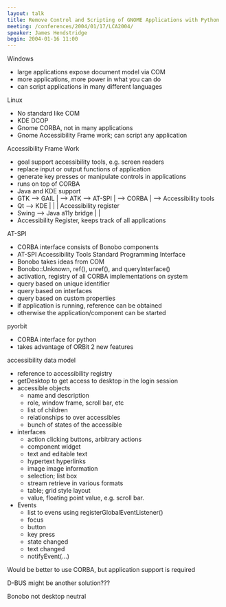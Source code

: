 ```yaml
---
layout: talk
title: Remove Control and Scripting of GNOME Applications with Python
meeting: /conferences/2004/01/17/LCA2004/
speaker: James Hendstridge
begin: 2004-01-16 11:00
---
```

Windows

* large applications expose document model via COM
* more applications, more power in what you can do
* can script applications in many different languages

Linux

* No standard like COM
* KDE DCOP
* Gnome CORBA, not in many applications
* Gnome Accessibility Frame work; can script any application

Accessibility Frame Work

* goal support accessibility tools, e.g. screen readers
* replace input or output functions of application
* generate key presses or manipulate controls in applications
* runs on top of CORBA
* Java and KDE support
* GTK --> GAIL | --> ATK --> AT-SPI   | --> CORBA | --> Accessibility tools
* Qt  --> KDE  |                      |           |    Accessibility register
* Swing          --> Java a11y bridge |           |
* Accessibility Register, keeps track of all applications

AT-SPI

* CORBA interface consists of Bonobo components
* AT-SPI Accessibility Tools Standard Programming Interface
* Bonobo takes ideas from COM
* Bonobo::Unknown, ref(), unref(), and queryInterface()
* activation, registry of all CORBA implementations on system
* query based on unique identifier
* query based on interfaces
* query based on custom properties
* if application is running, reference can be obtained
* otherwise the application/component can be started

pyorbit

* CORBA interface for python
* takes advantage of ORBit 2 new features

accessibility data model

* reference to accessibility registry
* getDesktop to get access to desktop in the login session
* accessible objects
  * name and description
  * role, window frame, scroll bar, etc
  * list of children
  * relationships to over accessibles
  * bunch of states of the accessible
* interfaces
  * action  clicking buttons, arbitrary actions
  * component widget
  * text and editable text
  * hypertext hyperlinks
  * image image information
  * selection; list box
  * stream retrieve in various formats
  * table; grid style layout
  * value, floating point value, e.g. scroll bar.
* Events
  * list to evens using registerGlobalEventListener()
  * focus
  * button
  * key press
  * state changed
  * text changed
  * notifyEvent(...)

Would be better to use CORBA, but application support is required

D-BUS might be another solution???

Bonobo not desktop neutral
